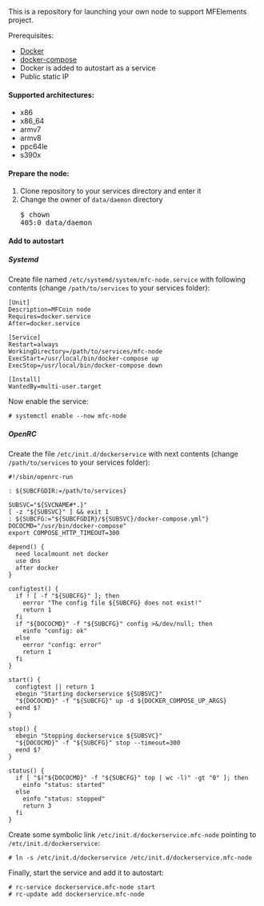 This is a repository for launching your own node to support MFElements project. 

Prerequisites:
* [Docker](https://www.docker.com/)
* [docker-compose](https://docs.docker.com/compose/)
* Docker is added to autostart as a service
* Public static IP

#### Supported architectures:
* x86
* x86_64
* armv7
* armv8
* ppc64le
* s390x

#### Prepare the node:
1. Clone repository to your services directory and enter it
1. Change the owner of `data/daemon` directory <pre>$ chown 405:0 data/daemon</pre>

#### Add to autostart
##### Systemd

Create file named `/etc/systemd/system/mfc-node.service` with following contents (change `/path/to/services` to your services folder):

```
[Unit]
Description=MFCoin node
Requires=docker.service
After=docker.service

[Service]
Restart=always
WorkingDirectory=/path/to/services/mfc-node
ExecStart=/usr/local/bin/docker-compose up
ExecStop=/usr/local/bin/docker-compose down

[Install]
WantedBy=multi-user.target
```

Now enable the service:

```
# systemctl enable --now mfc-node
```

##### OpenRC

Create the file `/etc/init.d/dockerservice` with next contents (change `/path/to/services` to your services folder):

```
#!/sbin/openrc-run

: ${SUBCFGDIR:=/path/to/services}

SUBSVC="${SVCNAME#*.}"
[ -z "${SUBSVC}" ] && exit 1
: ${SUBCFG:="${SUBCFGDIR}/${SUBSVC}/docker-compose.yml"}
DOCOCMD="/usr/bin/docker-compose"
export COMPOSE_HTTP_TIMEOUT=300

depend() {
  need localmount net docker
  use dns
  after docker
}

configtest() {
  if ! [ -f "${SUBCFG}" ]; then
    eerror "The config file ${SUBCFG} does not exist!"
    return 1
  fi
  if "${DOCOCMD}" -f "${SUBCFG}" config >&/dev/null; then
    einfo "config: ok"
  else
    eerror "config: error"
    return 1
  fi
}

start() {
  configtest || return 1
  ebegin "Starting dockerservice ${SUBSVC}"
  "${DOCOCMD}" -f "${SUBCFG}" up -d ${DOCKER_COMPOSE_UP_ARGS}
  eend $?
}

stop() {
  ebegin "Stopping dockerservice ${SUBSVC}"
  "${DOCOCMD}" -f "${SUBCFG}" stop --timeout=300
  eend $?
}

status() {
  if [ "$("${DOCOCMD}" -f "${SUBCFG}" top | wc -l)" -gt "0" ]; then
    einfo "status: started"
  else
    einfo "status: stopped"
    return 3
  fi
}
```

Create some symbolic link `/etc/init.d/dockerservice.mfc-node` pointing to `/etc/init.d/dockerservice`:

```
# ln -s /etc/init.d/dockerservice /etc/init.d/dockerservice.mfc-node
```

Finally, start the service and add it to autostart:

```
# rc-service dockerservice.mfc-node start
# rc-update add dockerservice.mfc-node
```
